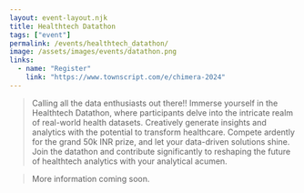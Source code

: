 ```yaml
---
layout: event-layout.njk
title: Healthtech Datathon
tags: ["event"]
permalink: /events/healthtech_datathon/
image: /assets/images/events/datathon.png
links:
  - name: "Register"
    link: "https://www.townscript.com/e/chimera-2024"
---
```



>Calling all the data enthusiasts out there!! Immerse  yourself in the Healthtech Datathon, where participants delve into the intricate realm of real-world health datasets. Creatively generate insights and analytics with the potential to transform healthcare. Compete ardently for the grand 50k INR prize, and let your data-driven solutions shine. Join the datathon and contribute significantly to reshaping the future of healthtech analytics with your analytical acumen.

> More information coming soon.